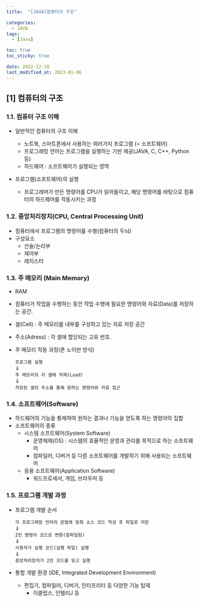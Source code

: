 ```yaml
---
title:  "[JAVA]컴퓨터의 구조" 

categories:
  - JAVA
tags:
  - [Java]

toc: true
toc_sticky: true

date: 2022-12-28
last_modified_at: 2023-01-06
---
```

[1] 컴퓨터의 구조 
----
### 1.1. 컴퓨터 구조 이해
  
- 일반적인 컴퓨터의 구조 이해
    - 노트북, 스마트폰에서 사용하는 여러가지 프로그램 (= 소프트웨어)
    - 프로그래밍 언어는 프로그램을 실행하는 기반 제공(JAVA, C, C++, Python 등)
    - 하드웨어 : 소프트웨어가 실행되는 영역

- 프로그램(소프트웨어)의 실행
    - 프로그래머가 만든 명령어를 CPU가 읽어들이고, 해당 명령어를 바탕으로 컴퓨터의 하드웨어를 작동시키는 과정

### 1.2. 중앙처리장치(CPU, Central Processing Unit)

- 컴퓨터에서 프로그램의 명령어를 수행(컴퓨터의 두뇌)
- 구성요소
    - 산술/논리부
    - 제어부 
    - 레지스터 

### 1.3. 주 메모리 (Main Memory)

- RAM
- 컴퓨터가 작업을 수행하는 동안 작업 수행에 필요한 명령어와 자료(Data)를 저장하는 공간.
- 셀(Cell) : 주 메모리를 내부를 구성하고 있는 자료 저장 공간
- 주소(Adress) : 각 셀에 할당되는 고유 번호.
- 주 메모리 작동 과정(폰 노이만 방식)

    `프로그램 실행`  
    ⇓  
    `주 메모리의 각 셀에 적재(Load)`  
    ⇓  
    `저장된 셀의 주소를 통해 원하는 명령어와 자료 접근`  

### 1.4. 소프트웨어(Software)

- 하드웨어의 기능을 통제하여 원하는 결과나 기능을 얻도록 하는 명령어의 집합 
- 소프트웨어의 종류
    - 시스템 소프트웨어(System Software)
        - 운영체제(OS) : 시스템의 효율적인 운영과 관리를 목적으로 하는 소프트웨어
        - 컴파일러, 디버거 등 다른 소프트웨어를 개발하기 위해 사용되는 소프트웨어
    - 응용 소프트웨어(Application Software)
        - 워드프로세서, 게임, 브라우저 등              

### 1.5. 프로그램 개발 과정

- 프로그램 개발 순서

    `각 프로그래밍 언어의 문법에 맞춰 소스 코드 작성 후 파일로 저장`  
    ⇓  
    `2진 명령어 코드로 변환(컴파일링)`  
    ⇓  
    `사용자가 실행 코드(실행 파일) 실행`  
    ⇓  
    `중앙처리장치가 2진 코드를 읽고 실행`
    
- 통합 개발 환경 (IDE, Integrated Development Environment)
    - 편집기, 컴파일러, 디버거, 인터프리터 등 다양한 기능 탑재
        - 이클립스, 인텔리J 등
